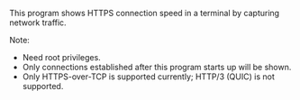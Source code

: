This program shows HTTPS connection speed in a terminal by capturing network traffic.

Note:

* Need root privileges.
* Only connections established after this program starts up will be shown.
* Only HTTPS-over-TCP is supported currently; HTTP/3 (QUIC) is not supported.
